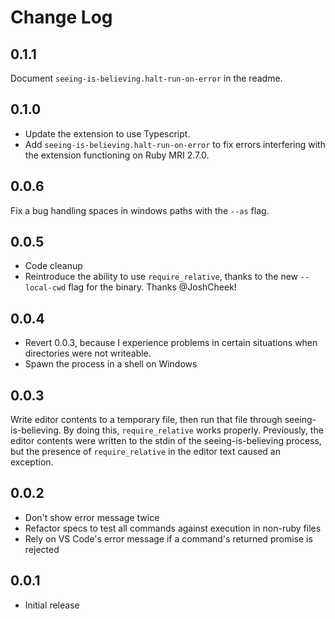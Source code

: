 # Change Log

## 0.1.1

Document `seeing-is-believing.halt-run-on-error` in the readme.

## 0.1.0

- Update the extension to use Typescript.
- Add `seeing-is-believing.halt-run-on-error` to fix errors interfering with the
  extension functioning on Ruby MRI 2.7.0.

## 0.0.6

Fix a bug handling spaces in windows paths with the `--as` flag.

## 0.0.5

- Code cleanup
- Reintroduce the ability to use `require_relative`, thanks to the new
  `--local-cwd` flag for the binary. Thanks @JoshCheek!

## 0.0.4

- Revert 0.0.3, because I experience problems in certain situations when
  directories were not writeable.
- Spawn the process in a shell on Windows

## 0.0.3

Write editor contents to a temporary file, then run that file through
seeing-is-believing. By doing this, `require_relative` works properly.
Previously, the editor contents were written to the stdin of the
seeing-is-believing process, but the presence of `require_relative` in the
editor text caused an exception.

## 0.0.2

- Don't show error message twice
- Refactor specs to test all commands against execution in non-ruby files
- Rely on VS Code's error message if a command's returned promise is rejected

## 0.0.1

- Initial release
